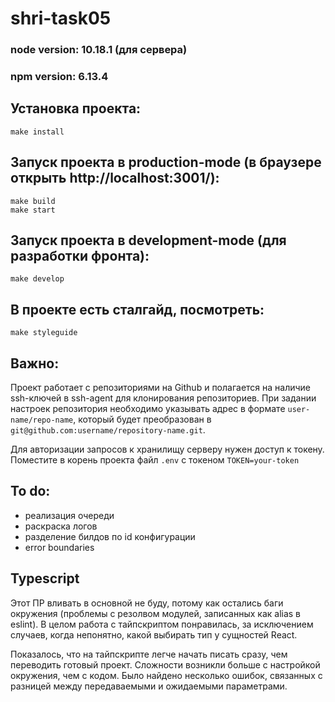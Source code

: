 # shri-task05

### node version: 10.18.1 (для сервера)
### npm version: 6.13.4


## Установка проекта:
```
make install
```

## Запуск проекта в production-mode (в браузере открыть http://localhost:3001/):
```
make build
make start
```

## Запуск проекта в development-mode (для разработки фронта):
```
make develop
```

## В проекте есть сталгайд, посмотреть:
```
make styleguide
```

## Важно:
Проект работает с репозиториями на Github и полагается на наличие ssh-ключей в ssh-agent для клонирования репозиториев. При задании настроек репозитория необходимо указывать адрес в формате `user-name/repo-name`, который будет преобразован в `git@github.com:username/repository-name.git`.

Для авторизации запросов к хранилищу серверу нужен доступ к токену. Поместите в корень проекта файл `.env` c токеном `TOKEN=your-token`

## To do:
- реализация очереди
- раскраска логов
- разделение билдов по id конфигурации
- error boundaries

## Typescript

Этот ПР вливать в основной не буду, потому как остались баги окружения (проблемы с резолвом модулей, записанных как alias в eslint). В целом работа с тайпскриптом понравилась, за исключением случаев, когда непонятно, какой выбирать тип у сущностей React.

Показалось, что на тайпскрипте легче начать писать сразу, чем переводить готовый проект. Сложности возникли больше с настройкой окружения, чем с кодом. Было найдено несколько ошибок, связанных с разницей между передаваемыми и ожидаемыми параметрами.